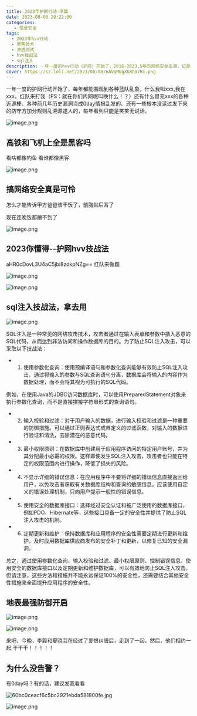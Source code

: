 ```yaml
---
title: 2023年护网行动-序篇
date: 2023-08-08 20:22:00
categories:
   - 信息安全
tags:
  - 2023年hvv行动
  - 黑客技术
  - 渗透测试
  - hvv技战法
  - sql注入
description: 一年一度的hvv行动（护网）开始了，2018-2023,5年的网络安全生涯，记录红蓝对抗前夕
cover: https://s2.loli.net/2023/08/08/6AVqMNgXK8h97Rx.png
---
```


一年一度的护网行动开始了，每年都能围观到各种蓝队乱象，什么我叫xxx,我在xxx，红队来打我（PS：就在你们内网呢叫唤什么！？）还有什么冒充xxx的各种近源梗、各种前几年历史漏洞当成0day情报乱发的、还有一些根本没读过发下来的防守方加分规则乱溯源逮人的，每年看到只能是笑笑无说话。

![image.png](https://s2.loli.net/2023/08/08/YLEjro3XBIT7ANF.png)

## 高铁和飞机上全是黑客吗

看啥都像钓鱼 看谁都像黑客

![image.png](https://s2.loli.net/2023/08/08/zSMtosp24FOD1YH.png)

## 搞网络安全真是可怜

怎么才能告诉甲方爸爸该干饭了，前胸贴后背了

现在连晚饭都蹭不到了

![image.png](https://s2.loli.net/2023/08/08/i2IPfTYhFebz7wq.png)

## 2023你懂得--护网hvv技战法

aHR0cDovL3U4aC5jbi8zdkpNZg== 红队来做题

![image.png](https://s2.loli.net/2023/08/08/3gu79Eo2DnBajmT.png)

![image.png](https://s2.loli.net/2023/08/08/zKQtEIF3sV6cw2q.png)

## sql注入技战法，拿去用

![image.png](https://s2.loli.net/2023/08/08/uVmMyk3CaAcZ8dD.png)

SQL注入是一种常见的网络攻击技术，攻击者通过在输入表单和参数中插入恶意的SQL代码，从而达到非法访问和操作数据库的目的。为了防止SQL注入攻击，可以采取以下技战法：

- 1. 使用参数化查询：使用预编译语句和参数化查询能够有效防止SQL注入攻击。通过将输入的参数与SQL查询语句分离，数据库会将输入的内容作为数据处理，而不会将其视为可执行的SQL代码。

例如，在使用Java的JDBC访问数据库时，可以使用PreparedStatement对象来执行参数化查询，而不是直接拼接字符串形式的查询语句。

- 2. 输入校验和过滤：对于用户输入的数据，进行输入校验和过滤是一种重要的防御措施。可以通过正则表达式或自定义的过滤函数，对输入的数据进行验证和清洗，去除潜在的恶意代码。

- 3. 最小权限原则：在数据库中创建用于应用程序访问的特定用户账号，并为其分配最小必需的权限。这样即使发生SQL注入攻击，攻击者也只能在特定的权限范围内进行操作，降低了损失的风险。

- 4. 不显示详细的错误信息：在应用程序中不要将详细的错误信息直接返回给用户，以免攻击者获取有关数据库结构和查询的敏感信息。应该使用自定义的错误处理机制，只向用户提示一般性的错误信息。

- 5. 使用安全的数据库接口：选择经过安全认证和被广泛使用的数据库接口，例如PDO、Hibernate等，这些接口具备一定的安全性并提供了防止SQL注入攻击的机制。

- 6. 定期更新和维护：保持数据库和应用程序的安全性需要定期进行更新和维护。及时应用数据库供应商发布的安全补丁和更新，以修复已知的安全漏洞。

总之，通过使用参数化查询、输入校验和过滤、最小权限原则、控制错误信息、使用安全的数据库接口以及定期更新和维护数据库，可以有效地防止SQL注入攻击。但请注意，这些方法和措施并不能永远保证100%的安全性，还需要结合其他安全性措施来全面提升应用程序的安全性。

## 地表最强防御开启

![image.png](https://s2.loli.net/2023/08/08/ZWq7pSUJCabEwNB.png)

![image.png](https://s2.loli.net/2023/08/08/CyfRK96UOcDm5ZX.png)

来吧，今晚，李毅和夏晓芸在经过了爱恨纠缠后，走到了一起，然后，他们相约一起 干干干！！！！！

## 为什么没告警？

有0day吗？有的话，建议发我看看

![60bc0ceacf6c5bc2921ebda581800fe.jpg](https://s2.loli.net/2023/08/08/8eTZQaOdSwsCyEk.jpg)

![image.png](https://s2.loli.net/2023/08/08/fjFPxGOkSwQlDbh.png)

